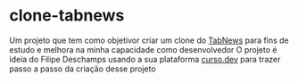 # clone-tabnews

Um projeto que tem como objetivor criar um clone do <a href="https://www.tabnews.com.br">TabNews</a> para fins de estudo e melhora na minha capacidade como desenvolvedor
O projeto é ideia do Filipe Deschamps usando a sua plataforma <a href="https://www.curso.dev">curso.dev</a> para trazer passo a passo da criação desse projeto
